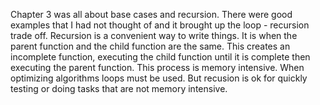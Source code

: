 Chapter 3 was all about base cases and recursion. There were good examples that I had not thought of and it brought up the loop - recursion trade off. Recursion is a convenient way to write things. It is when the parent function and the child function are the same. This creates an incomplete function, executing the child function until it is complete then executing the parent function. This process is memory intensive. When optimizing algorithms loops must be used. But recusion is ok for quickly testing or doing tasks that are not memory intensive.